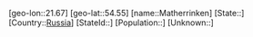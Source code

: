 ﻿---
location: [54.55,21.67]
type: City
tags:
- geo/City


SpocWebEntityId: 32346
isDeleted: false
confidential: public

---
[geo-lon::21.67]
[geo-lat::54.55]
[name::Matherrinken]
[State::]
[Country::[Russia](geo/Continent/Europe/Russia.md)]
[StateId::]
[Population::]
[Unknown::]

